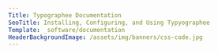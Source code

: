 ```yaml
---
Title: Typographee Documentation
SeoTitle: Installing, Configuring, and Using Typyographee
Template: _software/documentation
HeaderBackgroundImage: /assets/img/banners/css-code.jpg
---
```


